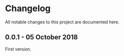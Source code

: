 # Changelog

All notable changes to this project are documented here.

## 0.0.1 - 05 October 2018

First version.
